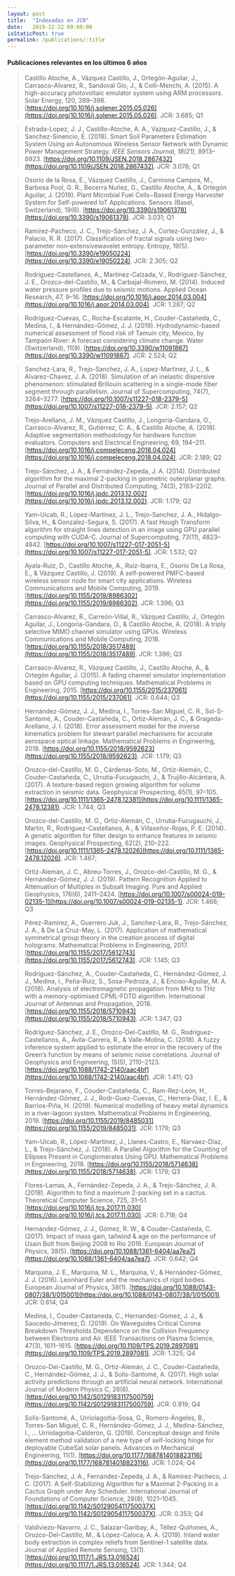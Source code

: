 ```yaml
---
layout: post
title:  "Indexadas en JCR"
date:   2019-12-22 09:00:00
isStaticPost: true
permalink: /publications/:title
---
```


#### Publicaciones relevantes en los últimos 6 años

> Castillo Atoche, A., Vázquez Castillo, J., Ortegón-Aguilar, J., Carrasco-Alvarez, R., Sandoval Gío, J., & Colli-Menchi, A. (2015). A high-accuracy photovoltaic emulator system using ARM processors. Solar Energy, 120, 389–398. [https://doi.org/10.1016/j.solener.2015.05.026](https://doi.org/10.1016/j.solener.2015.05.026). JCR: 3.685; Q1



> Estrada-Lopez, J. J., Castillo-Atoche, A. A., Vazquez-Castillo, J., &  Sanchez-Sinencio, E. (2018). Smart Soil Parameters Estimation System Using an Autonomous Wireless Sensor Network with Dynamic Power Management Strategy. _IEEE Sensors Journal, 18(21),_ 8913–8923. [https://doi.org/10.1109/JSEN.2018.2867432](https://doi.org/10.1109/JSEN.2018.2867432). JCR: 3.076; Q1





> Osorio de la Rosa, E., Vázquez Castillo, J., Carmona Campos, M., Barbosa Pool, G. R., Becerra Nuñez, G., Castillo Atoche, A., & Ortegón Aguilar, J. (2019). Plant Microbial Fuel Cells−Based Energy Harvester System for Self-powered IoT Applications. Sensors (Basel, Switzerland), 19(6). [https://doi.org/10.3390/s19061378](https://doi.org/10.3390/s19061378). JCR: 3.031; Q1





> Ramírez-Pacheco, J. C., Trejo-Sánchez, J. A., Cortez-González, J., & Palacio, R. R. (2017). Classification of fractal signals using two-parameter non-extensivewavelet entropy. Entropy, 19(5). [https://doi.org/10.3390/e19050224](https://doi.org/10.3390/e19050224). JCR: 2.305; Q2





> Rodríguez-Castellanos, A., Martínez-Calzada, V., Rodríguez-Sánchez, J. E., Orozco-del-Castillo, M., & Carbajal-Romero, M. (2014). Induced water pressure profiles due to seismic motions. Applied Ocean Research, 47, 9–16. [https://doi.org/10.1016/j.apor.2014.03.004](https://doi.org/10.1016/j.apor.2014.03.004). JCR: 1.287; Q2





> Rodríguez-Cuevas, C., Rocha-Escalante, H., Couder-Castañeda, C., Medina, I., & Hernández-Gómez, J. J. (2019). Hydrodynamic-based numerical assessment of flood risk of Tamuín city, Mexico, by Tampaón River: A forecast considering climate change. Water (Switzerland), 11(9). [https://doi.org/10.3390/w11091867](https://doi.org/10.3390/w11091867). JCR: 2.524; Q2





> Sanchez-Lara, R., Trejo-Sanchez, J. A., Lopez-Martinez, J. L., & Alvarez-Chavez, J. A. (2018). Simulation of an inelastic dispersive phenomenon: stimulated Brillouin scattering in a single-mode fiber segment through parallelism. Journal of Supercomputing, 74(7), 3264–3277. [https://doi.org/10.1007/s11227-018-2379-5](https://doi.org/10.1007/s11227-018-2379-5). JCR: 2.157; Q2



> Trejo-Arellano, J. M., Vázquez Castillo, J., Longoria-Gandara, O., Carrasco-Alvarez, R., Gutiérrez, C. A., & Castillo Atoche, A. (2018). Adaptive segmentation methodology for hardware function evaluators. Computers and Electrical Engineering, 69, 194–211. [https://doi.org/10.1016/j.compeleceng.2018.04.024](https://doi.org/10.1016/j.compeleceng.2018.04.024). JCR: 2.189; Q2





> Trejo-Sánchez, J. A., & Fernández-Zepeda, J. A. (2014). Distributed algorithm for the maximal 2-packing in geometric outerplanar graphs. Journal of Parallel and Distributed Computing, 74(3), 2193–2202. [https://doi.org/10.1016/j.jpdc.2013.12.002](https://doi.org/10.1016/j.jpdc.2013.12.002). JCR: 1.179; Q2





> Yam-Uicab, R., Lopez-Martinez, J. L., Trejo-Sanchez, J. A., Hidalgo-Silva, H., & Gonzalez-Segura, S. (2017). A fast Hough Transform algorithm for straight lines detection in an image using GPU parallel computing with CUDA-C. Journal of Supercomputing, 73(11), 4823–4842. [https://doi.org/10.1007/s11227-017-2051-5](https://doi.org/10.1007/s11227-017-2051-5). JCR: 1.532; Q2



> Ayala-Ruiz, D., Castillo Atoche, A., Ruiz-Ibarra, E., Osorio De La Rosa, E., & Vázquez Castillo, J. (2019). A self-powered PMFC-based wireless sensor node for smart city applications. Wireless Communications and Mobile Computing, 2019. [https://doi.org/10.1155/2019/8986302](https://doi.org/10.1155/2019/8986302). JCR: 1.396; Q3



> Carrasco-Alvarez, R., Carreón-Villal, R., Vázquez Castillo, J., Ortegón Aguilar, J., Longoria-Gandara, O., & Castillo Atoche, A. (2018). A triply selective MIMO channel simulator using GPUs. Wireless Communications and Mobile Computing, 2018. [https://doi.org/10.1155/2018/3517489](https://doi.org/10.1155/2018/3517489). JCR: 1.396; Q3



> Carrasco-Alvarez, R., Vázquez Castillo, J., Castillo Atoche, A., & Ortegón Aguilar, J. (2015). A fading channel simulator implementation based on GPU computing techniques. Mathematical Problems in Engineering, 2015. [https://doi.org/10.1155/2015/237061](https://doi.org/10.1155/2015/237061). JCR: 0.644; Q3



> Hernández-Gómez, J. J., Medina, I., Torres-San Miguel, C. R., Sol-S-Santomé, A., Couder-Castañeda, C., Ortiz-Alemán, J. C., & Grageda-Arellano, J. I. (2018). Error assessment model for the inverse kinematics problem for stewart parallel mechanisms for accurate aerospace optical linkage. Mathematical Problems in Engineering, 2018. [https://doi.org/10.1155/2018/9592623](https://doi.org/10.1155/2018/9592623). JCR: 1.179; Q3



> Orozco-del-Castillo, M. G., Cárdenas-Soto, M., Ortiz-Alemán, C., Couder-Castañeda, C., Urrutia-Fucugauchi, J., & Trujillo-Alcántara, A. (2017). A texture-based region growing algorithm for volume extraction in seismic data. Geophysical Prospecting, 65(1), 97–105. [https://doi.org/10.1111/1365-2478.12381](https://doi.org/10.1111/1365-2478.12381). JCR: 1.744; Q3





> Orozco-del-Castillo, M. G., Ortiz-Alemán, C., Urrutia-Fucugauchi, J., Martin, R., Rodriguez-Castellanos, A., & Villaseñor-Rojas, P. E. (2014). A genetic algorithm for filter design to enhance features in seismic images. Geophysical Prospecting, 62(2), 210–222. [https://doi.org/10.1111/1365-2478.12026](https://doi.org/10.1111/1365-2478.12026). JCR: 1.467;





> Ortiz-Alemán, J. C., Abreu-Torres, J., Orozco-del-Castillo, M. G., & Hernández-Gómez, J. J. (2019). Pattern Recognition Applied to Attenuation of Multiples in Subsalt Imaging. Pure and Applied Geophysics, 176(6), 2411–2424. [https://doi.org/10.1007/s00024-019-02135-1](https://doi.org/10.1007/s00024-019-02135-1). JCR: 1.466; Q3



> Pérez-Ramírez, A., Guerrero Juk, J., Sanchez-Lara, R., Trejo-Sánchez, J. A., & De La Cruz-May, L. (2017). Application of mathematical symmetrical group theory in the creation process of digital holograms. Mathematical Problems in Engineering, 2017. [https://doi.org/10.1155/2017/5612743](https://doi.org/10.1155/2017/5612743). JCR: 1.145; Q3



> Rodríguez-Sánchez, A., Couder-Castañeda, C., Hernández-Gómez, J. J., Medina, I., Peña-Ruiz, S., Sosa-Pedroza, J., & Enciso-Aguilar, M. A. (2018). Analysis of electromagnetic propagation from MHz to THz with a memory-optimised CPML-FDTD algorithm. International Journal of Antennas and Propagation, 2018. [https://doi.org/10.1155/2018/5710943](https://doi.org/10.1155/2018/5710943). JCR: 1.347; Q3



> Rodríguez-Sánchez, J. E., Orozco-Del-Castillo, M. G., Rodríguez-Castellanos, A., Ávila-Carrera, R., & Valle-Molina, C. (2018). A fuzzy inference system applied to estimate the error in the recovery of the Green’s function by means of seismic noise correlations. Journal of Geophysics and Engineering, 15(5), 2110–2123. [https://doi.org/10.1088/1742-2140/aac4bf](https://doi.org/10.1088/1742-2140/aac4bf). JCR: 1.411; Q3



> Torres-Bejarano, F., Couder-Castañeda, C., Ram-Rez-León, H., Hernández-Gómez, J. J., Rodr-Guez-Cuevas, C., Herrera-Díaz, I. E., & Barrios-Piña, H. (2019). Numerical modelling of heavy metal dynamics in a river-lagoon system. Mathematical Problems in Engineering, 2019. [https://doi.org/10.1155/2019/8485031](https://doi.org/10.1155/2019/8485031). JCR: 1.179; Q3



> Yam-Uicab, R., López-Martínez, J., Llanes-Castro, E., Narvaez-Díaz, L., & Trejo-Sánchez, J. (2018). A Parallel Algorithm for the Counting of Ellipses Present in Conglomerates Using GPU. Mathematical Problems in Engineering, 2018. [https://doi.org/10.1155/2018/5714638](https://doi.org/10.1155/2018/5714638). JCR: 1.179; Q3

> Flores-Lamas, A., Fernández-Zepeda, J. A., & Trejo-Sánchez, J. A. (2018). Algorithm to find a maximum 2-packing set in a cactus. Theoretical Computer Science, 725, 31–51. [https://doi.org/10.1016/j.tcs.2017.11.030](https://doi.org/10.1016/j.tcs.2017.11.030). JCR: 0.718; Q4



> Hernández-Gómez, J. J., Gómez, R. W., & Couder-Castañeda, C. (2017). Impact of mass gain, tailwind & age on the performance of Usain Bolt from Beijing 2008 to Rio 2016. European Journal of Physics, 38(5). [https://doi.org/10.1088/1361-6404/aa7ea7](https://doi.org/10.1088/1361-6404/aa7ea7). JCR: 0.642; Q4



> Marquina, J. E., Marquina, M. L., Marquina, V., & Hernández-Gómez, J. J. (2016). Leonhard Euler and the mechanics of rigid bodies. European Journal of Physics, 38(1). [https://doi.org/10.1088/0143-0807/38/1/015001](https://doi.org/10.1088/0143-0807/38/1/015001). JCR: 0.614; Q4



> Medina, I., Couder-Castaneda, C., Hernandez-Gomez, J. J., & Saucedo-Jimenez, D. (2019). On Waveguides Critical Corona Breakdown Thresholds Dependence on the Collision Frequency between Electrons and Air. IEEE Transactions on Plasma Science, 47(3), 1611–1615. [https://doi.org/10.1109/TPS.2019.2897081](https://doi.org/10.1109/TPS.2019.2897081). JCR: 1.325; Q4

> Orozco-Del-Castillo, M. G., Ortiz-Alemán, J. C., Couder-Castañeda, C., Hernández-Gómez, J. J., & Solís-Santomé, A. (2017). High solar activity predictions through an artificial neural network. International Journal of Modern Physics C, 28(6). [https://doi.org/10.1142/S0129183117500759](https://doi.org/10.1142/S0129183117500759). JCR: 0.919; Q4



> Solís-Santomé, A., Urriolagoitia-Sosa, G., Romero-Ángeles, B., Torres-San Miguel, C. R., Hernández-Gómez, J. J., Medina-Sánchez, I., … Urriolagoitia-Calderón, G. (2019). Conceptual design and finite element method validation of a new type of self-locking hinge for deployable CubeSat solar panels. Advances in Mechanical Engineering, 11(1). [https://doi.org/10.1177/1687814018823116](https://doi.org/10.1177/1687814018823116). JCR: 1.024; Q4



> Trejo-Sánchez, J. A., Fernández-Zepeda, J. A., & Ramírez-Pacheco, J. C. (2017). A Self-Stabilizing Algorithm for a Maximal 2-Packing in a Cactus Graph under Any Scheduler. International Journal of Foundations of Computer Science, 28(8), 1021–1045. [https://doi.org/10.1142/S012905411750037X](https://doi.org/10.1142/S012905411750037X). JCR: 0.353; Q4



> Valdiviezo-Navarro, J. C., Salazar-Garibay, A., Téllez-Quiñones, A., Orozco-Del-Castillo, M., & López-Caloca, A. A. (2019). Inland water body extraction in complex reliefs from Sentinel-1 satellite data. Journal of Applied Remote Sensing, 13(1). [https://doi.org/10.1117/1.JRS.13.016524](https://doi.org/10.1117/1.JRS.13.016524). JCR: 1.344; Q4